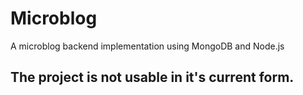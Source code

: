 # Microblog

A microblog backend implementation using MongoDB and Node.js

## The project is not usable in it's current form.
